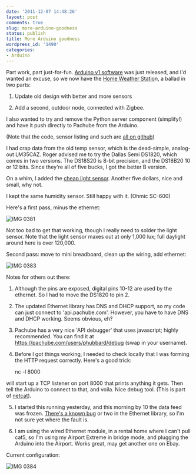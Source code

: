 ```yaml
---
date: '2011-12-07 14:48:26'
layout: post
comments: true
slug: more-arduino-goodness
status: publish
title: More Arduino goodness
wordpress_id: '1490'
categories:
- Arduino
---
```


Part work, part just-for-fun. [Arduino v1 software](http://arduino.cc/) was just released, and I'd wanted an excuse, so we now have the [Home Weather Statio](https://github.com/phubbard/hws)n, a ballad in two parts:





  1. Update old design with better and more sensors


  2. Add a second, outdoor node, connected with Zigbee.



I also wanted to try and remove the Python server component (simplify!) and have it push directly to Pachube from the Arduino. 

(Note that the code, sensor listing and such are [all on github](https://github.com/phubbard/hws))

I had crap data from the old temp sensor, which is the dead-simple, analog-out LM35CAZ. Roger advised me to try the Dallas Semi DS1820, which comes in two versions. The DS18S20 is 8-bit precision, and the DS18B20 10 or 12 bits. Since they're all of five bucks, I got the better B version.

On a whim, I added the [cheap light sensor](http://www.sparkfun.com/products/8688). Another five dollars, nice and small, why not.

I kept the same humidity sensor. Still happy with it. (Ohmic SC-600)

Here's a first pass, minus the ethernet:

![IMG 0381](http://fnord.phfactor.net/wp-content/uploads/2011/12/IMG_0381.jpg)

Not too bad to get that working, though I really need to solder the light sensor. Note that the light sensor maxes out at only 1,000 lux; full daylight around here is over 120,000.

Second pass: move to mini breadboard, clean up the wiring, add ethernet:

![IMG 0383](http://fnord.phfactor.net/wp-content/uploads/2011/12/IMG_0383.jpg)

Notes for others out there:




  1. Although the pins are exposed, digital pins 10-12 are used by the ethernet. So I had to move the DS1820 to pin 2.


  2. The updated Ethernet library has DNS and DHCP support, so my code can just connect to 'api.pachube.com'. However, you have to have DNS and DHCP working. Seems obvious, eh?


  3. Pachube has a very nice 'API debugger' that uses javascript; highly recommended. You can find it at https://pachube.com/users/phubbard/debug (swap in your username).


  4. Before I got things working, I needed to check locally that I was forming the HTTP request correctly. Here's a good trick:

    
    
     nc -l 8000
    


will start up a TCP listener on port 8000 that prints anything it gets. Then tell the Arduino to connect to that, and voila. Nice debug tool. (This is part of [netcat](http://netcat.sourceforge.net/)).


  5. I started this running yesterday, and this morning by 10 the data feed was frozen. [There's a known bug](http://code.google.com/p/arduino/issues/detail?id=605&start=200) or two in the Ethernet library, so I'm not sure yet where the fault is.


  6. I am using the wired Ethernet module, in a rental home where I can't pull cat5, so I'm using my Airport Extreme in bridge mode, and plugging the Arduino into the Airport. Works great, may get another one on Ebay.



Current configuration:

![IMG 0384](http://fnord.phfactor.net/wp-content/uploads/2011/12/IMG_0384.jpg)


